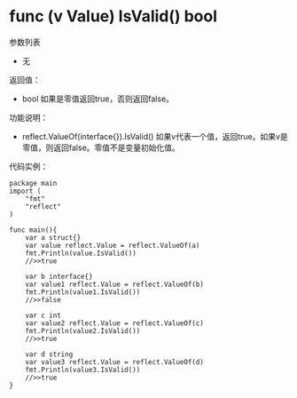 # func (v Value) IsValid() bool

参数列表

- 无

返回值：

- bool 如果是零值返回true，否则返回false。
		
功能说明：

- reflect.ValueOf(interface{}).IsValid()  如果v代表一个值，返回true。如果v是零值，则返回false。零值不是变量初始化值。

代码实例：
	
	package main
	import (
	    "fmt"
	    "reflect"
	)
	
	func main(){
		var a struct{}
		var value reflect.Value = reflect.ValueOf(a)
		fmt.Println(value.IsValid())
		//>>true
		
		var b interface{}
		var value1 reflect.Value = reflect.ValueOf(b)
		fmt.Println(value1.IsValid())
		//>>false
		
		var c int
		var value2 reflect.Value = reflect.ValueOf(c)
		fmt.Println(value2.IsValid())
		//>>true
		
		var d string
		var value3 reflect.Value = reflect.ValueOf(d)
		fmt.Println(value3.IsValid())
		//>>true
	}
